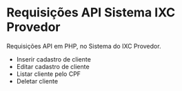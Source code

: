 # Requisições API Sistema IXC Provedor


Requisições API em PHP, no Sistema do IXC Provedor.

- Inserir cadastro de cliente
- Editar cadastro de cliente
- Listar cliente pelo CPF
- Deletar cliente
